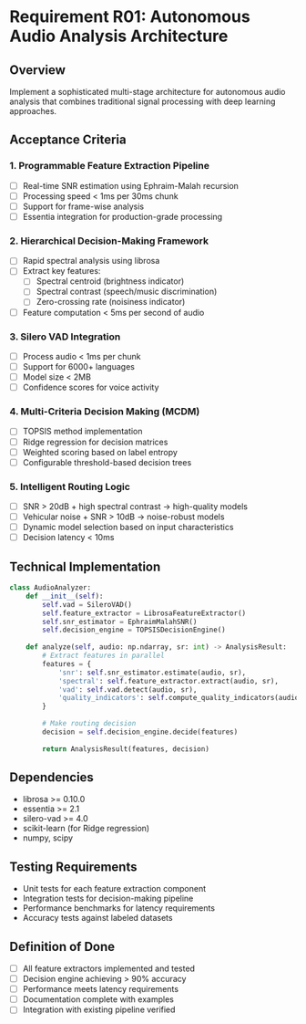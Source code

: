 # Requirement R01: Autonomous Audio Analysis Architecture

## Overview
Implement a sophisticated multi-stage architecture for autonomous audio analysis that combines traditional signal processing with deep learning approaches.

## Acceptance Criteria

### 1. Programmable Feature Extraction Pipeline
- [ ] Real-time SNR estimation using Ephraim-Malah recursion
- [ ] Processing speed < 1ms per 30ms chunk
- [ ] Support for frame-wise analysis
- [ ] Essentia integration for production-grade processing

### 2. Hierarchical Decision-Making Framework
- [ ] Rapid spectral analysis using librosa
- [ ] Extract key features:
  - [ ] Spectral centroid (brightness indicator)
  - [ ] Spectral contrast (speech/music discrimination)
  - [ ] Zero-crossing rate (noisiness indicator)
- [ ] Feature computation < 5ms per second of audio

### 3. Silero VAD Integration
- [ ] Process audio < 1ms per chunk
- [ ] Support for 6000+ languages
- [ ] Model size < 2MB
- [ ] Confidence scores for voice activity

### 4. Multi-Criteria Decision Making (MCDM)
- [ ] TOPSIS method implementation
- [ ] Ridge regression for decision matrices
- [ ] Weighted scoring based on label entropy
- [ ] Configurable threshold-based decision trees

### 5. Intelligent Routing Logic
- [ ] SNR > 20dB + high spectral contrast → high-quality models
- [ ] Vehicular noise + SNR > 10dB → noise-robust models
- [ ] Dynamic model selection based on input characteristics
- [ ] Decision latency < 10ms

## Technical Implementation

```python
class AudioAnalyzer:
    def __init__(self):
        self.vad = SileroVAD()
        self.feature_extractor = LibrosaFeatureExtractor()
        self.snr_estimator = EphraimMalahSNR()
        self.decision_engine = TOPSISDecisionEngine()
    
    def analyze(self, audio: np.ndarray, sr: int) -> AnalysisResult:
        # Extract features in parallel
        features = {
            'snr': self.snr_estimator.estimate(audio, sr),
            'spectral': self.feature_extractor.extract(audio, sr),
            'vad': self.vad.detect(audio, sr),
            'quality_indicators': self.compute_quality_indicators(audio, sr)
        }
        
        # Make routing decision
        decision = self.decision_engine.decide(features)
        
        return AnalysisResult(features, decision)
```

## Dependencies
- librosa >= 0.10.0
- essentia >= 2.1
- silero-vad >= 4.0
- scikit-learn (for Ridge regression)
- numpy, scipy

## Testing Requirements
- Unit tests for each feature extraction component
- Integration tests for decision-making pipeline
- Performance benchmarks for latency requirements
- Accuracy tests against labeled datasets

## Definition of Done
- [ ] All feature extractors implemented and tested
- [ ] Decision engine achieving > 90% accuracy
- [ ] Performance meets latency requirements
- [ ] Documentation complete with examples
- [ ] Integration with existing pipeline verified